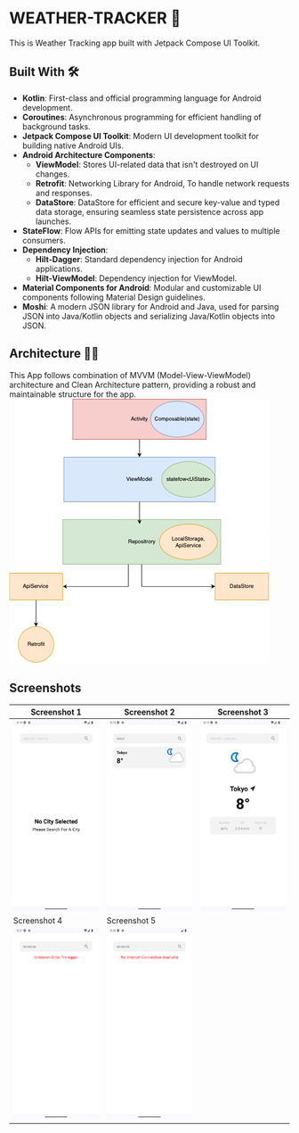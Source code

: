 # WEATHER-TRACKER 📝

This is Weather Tracking app built with Jetpack Compose UI Toolkit.


## Built With 🛠

- **Kotlin**: First-class and official programming language for Android development.
- **Coroutines**: Asynchronous programming for efficient handling of background tasks.
- **Jetpack Compose UI Toolkit**: Modern UI development toolkit for building native Android UIs.
- **Android Architecture Components**:
    - **ViewModel**: Stores UI-related data that isn't destroyed on UI changes.
    - **Retrofit**: Networking Library for Android, To handle network requests and responses.
    - **DataStore**: DataStore for efficient and secure key-value and typed data storage, ensuring seamless state persistence across app launches.
- **StateFlow**: Flow APIs for emitting state updates and values to multiple consumers.
- **Dependency Injection**:
    - **Hilt-Dagger**: Standard dependency injection for Android applications.
    - **Hilt-ViewModel**: Dependency injection for ViewModel.
- **Material Components for Android**: Modular and customizable UI components following Material Design guidelines.
- **Moshi**: A modern JSON library for Android and Java, used for parsing JSON into Java/Kotlin objects and serializing Java/Kotlin objects into JSON.

## Architecture 👷‍♂️

This App follows combination of  MVVM (Model-View-ViewModel) architecture and Clean Architecture pattern, providing a robust and maintainable structure for the app.
![MVVM](media/img.png)

## Screenshots

| Screenshot 1                    | Screenshot 2                    | Screenshot 3            |
|---------------------------------|---------------------------------|-------------------------|
| ![Screen1](media/1.png)         | ![Screen2](media/2.png)         | ![Screen3](media/3.png) |
| Screenshot 4                    | Screenshot 5                    |                         |
| ![Screen4](media/4.png) | ![Screen5](media/5.png) | 


